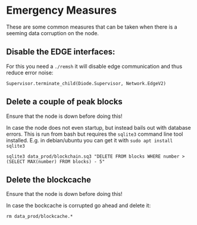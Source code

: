 # Emergency Measures

These are some common measures that can be taken when there is a seeming data corruption on the node.

## Disable the EDGE interfaces:

For this you need a `./remsh` it will disable edge communication and thus reduce error noise:

```
Supervisor.terminate_child(Diode.Supervisor, Network.EdgeV2)
```

## Delete a couple of peak blocks

Ensure that the node is down before doing this!

In case the node does not even startup, but instead bails out with database errors. This is run from bash but requires the `sqlite3` command line tool installed. E.g. in debian/ubuntu you can get it with `sudo apt install sqlite3`

```
sqlite3 data_prod/blockchain.sq3 "DELETE FROM blocks WHERE number > (SELECT MAX(number) FROM blocks) - 5"
```

## Delete the blockcache

Ensure that the node is down before doing this!

In case the bockcache is corrupted go ahead and delete it:

```
rm data_prod/blockcache.*
```